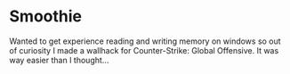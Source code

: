# Smoothie
Wanted to get experience reading and writing memory on windows so out of curiosity I made a wallhack for Counter-Strike: Global Offensive. It was way easier than I thought...
